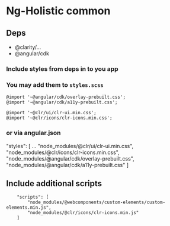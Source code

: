 # Ng-Holistic common

## Deps
+ @clarity/...
+ @angular/cdk

### Include styles from deps in to you app

### You may add them to `styles.scss`

```
@import '~@angular/cdk/overlay-prebuilt.css';
@import '~@angular/cdk/a11y-prebuilt.css';

@import '~@clr/ui/clr-ui.min.css';
@import '~@clr/icons/clr-icons.min.css';

```

### or via angular.json

"styles": [
    ...
    "node_modules/@clr/ui/clr-ui.min.css",
    "node_modules/@clr/icons/clr-icons.min.css",
    "node_modules/@angular/cdk/overlay-prebuilt.css",
    "node_modules/@angular/cdk/a11y-prebuilt.css"
]

## Include additional scripts

```
    "scripts": [
        "node_modules/@webcomponents/custom-elements/custom-elements.min.js",
        "node_modules/@clr/icons/clr-icons.min.js"
    ]

```


